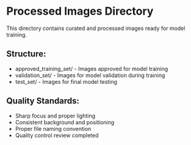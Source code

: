 # Processed Images Directory

This directory contains curated and processed images ready for model training.

## Structure:
- approved_training_set/ - Images approved for model training
- validation_set/ - Images for model validation during training
- test_set/ - Images for final model testing

## Quality Standards:
- Sharp focus and proper lighting
- Consistent background and positioning
- Proper file naming convention
- Quality control review completed
